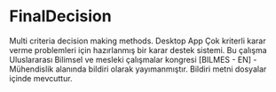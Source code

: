 # FinalDecision
Multi criteria decision making methods. Desktop App
Çok kriterli karar verme problemleri için hazırlanmış bir karar destek sistemi.
Bu çalışma Uluslararası Bilimsel ve mesleki çalışmalar kongresi [BILMES - EN] - Mühendislik alanında bildiri olarak yayımanmıştır.
Bildiri metni dosyalar içinde mevcuttur.

